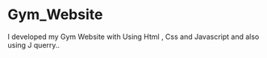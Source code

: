 # Gym_Website
I developed my Gym Website with Using Html , Css and Javascript and also using J querry..
